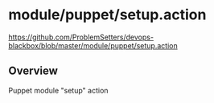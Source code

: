 # module/puppet/setup.action

https://github.com/ProblemSetters/devops-blackbox/blob/master/module/puppet/setup.action

## Overview

Puppet module "setup" action


